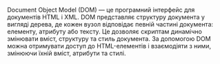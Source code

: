 Document Object Model (DOM) — це програмний інтерфейс для документів HTML і XML. DOM представляє структуру документа у вигляді дерева, де кожен вузол відповідає певній частині документа: елементу, атрибуту або тексту. Це дозволяє скриптам динамічно змінювати вміст, структуру та стиль документа. За допомогою DOM можна отримувати доступ до HTML-елементів і взаємодіяти з ними, змінюючи їхній вміст, атрибути та стилі.

